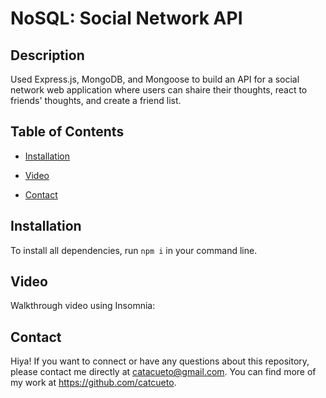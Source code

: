 # NoSQL: Social Network API

## Description

Used Express.js, MongoDB, and Mongoose to build an API for a social network web application where users can shaire their thoughts, react to friends' thoughts, and create a friend list.

## Table of Contents

- [Installation](#installation)

- [Video](#video)

- [Contact](#contact)

## Installation

To install all dependencies, run `npm i` in your command line.

## Video

Walkthrough video using Insomnia:

## Contact

Hiya! If you want to connect or have any questions about this repository, please contact me directly at catacueto@gmail.com. You can find more of my work at https://github.com/catcueto.
